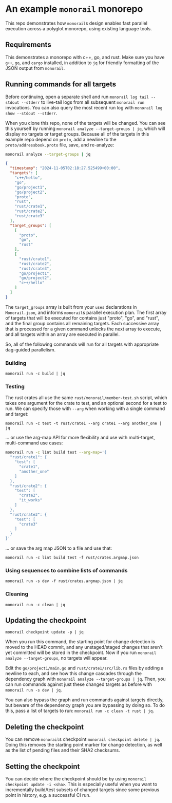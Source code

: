 # An example `monorail` monorepo

This repo demonstrates how `monorail`s design enables fast parallel execution across a polyglot monorepo, using existing language tools.

## Requirements

This demonstrates a monorepo with c++, go, and rust. Make sure you have `g++`, `go`, and `cargo` installed, in addition to `jq` for friendly formatting of the JSON output from `monorail`.

## Running commands for all targets

Before continuing, open a separate shell and run `monorail log tail --stdout --stderr` to live-tail logs from all subsequent `monorail run` invocations. You can also query the most recent run log with `monorail log show --stdout --stderr`.

When you clone this repo, none of the targets will be changed. You can see this yourself by running `monorail analyze --target-groups | jq`, which will display no targets or target groups. Because all of the targets in this example repo depend on `proto`, add a newline to the `proto/addressbook.proto` file, save, and re-analyze:

```sh
monorail analyze --target-groups | jq
```
```json
{
  "timestamp": "2024-11-05T02:18:27.525499+00:00",
  "targets": [
    "c++/hello",
    "go",
    "go/project1",
    "go/project2",
    "proto",
    "rust",
    "rust/crate1",
    "rust/crate2",
    "rust/crate3"
  ],
  "target_groups": [
    [
      "proto",
      "go",
      "rust"
    ],
    [
      "rust/crate1",
      "rust/crate2",
      "rust/crate3",
      "go/project1",
      "go/project2",
      "c++/hello"
    ]
  ]
}
```

The `target_groups` array is built from your `uses` declarations in `Monorail.json`, and informs `monorail`s parallel execution plan. The first array of targets that will be executed for contains just "proto", "go", and "rust", and the final group contains all remaining targets. Each successive array that is processed for a given command unlocks the next array to execute, and all targets within an array are executed in parallel.

So, all of the following commands will run for all targets with appropriate dag-guided parallelism.

### Building

`monorail run -c build | jq`

### Testing

The rust crates all use the same `rust/monorail/member-test.sh` script, which takes one argument for the crate to test, and an optional second for a test to run. We can specify those with `--arg` when working with a single command and target:

`monorail run -c test -t rust/crate1 --arg crate1 --arg another_one | jq`

... or use the arg-map API for more flexibility and use with multi-target, multi-command use cases:

```sh
monorail run -c lint build test --arg-map='{
  "rust/crate1": {
    "test": [
      "crate1",
      "another_one"
    ]
  },
  "rust/crate2": {
    "test": [
      "crate2",
      "it_works"
    ]
  },
  "rust/crate3": {
    "test": [
      "crate3"
    ]
  }
}'
```

... or save the arg map JSON to a file and use that:

`monorail run -c lint build test -f rust/crates.argmap.json`

### Using sequences to combine lists of commands

`monorail run -s dev -f rust/crates.argmap.json | jq`

### Cleaning

`monorail run -c clean | jq`

## Updating the checkpoint

`monorail checkpoint update -p | jq`

When you run this command, the starting point for change detection is moved to the HEAD commit, and any unstaged/staged changes that aren't yet committed will be stored in the checkpoint. Now if you run `monorail analyze --target-groups`, no targets will appear.

Edit the `go/project1/main.go` and `rust/crate1/src/lib.rs` files by adding a newline to each, and see how this change cascades through the dependency graph with `monorail analyze --target-groups | jq`. Then, you can run commands against just these changed targets as before with `monorail run -s dev | jq`.

You can also bypass the graph and run commands against targets directly, but beware of the dependency graph you are bypassing by doing so. To do this, pass a list of targets to run: `monorail run -c clean -t rust | jq`.

## Deleting the checkpoint

You can remove `monorail`s checkpoint `monorail checkpoint delete | jq`. Doing this removes the starting point marker for change detection, as well as the list of pending files and their SHA2 checksums.

## Setting the checkpoint

You can decide where the checkpoint should be by using `monorail checkpoint update -i <sha>`. This is especially useful when you want to incrementally build/test subsets of changed targets since some previous point in history, e.g. a successful CI run.

